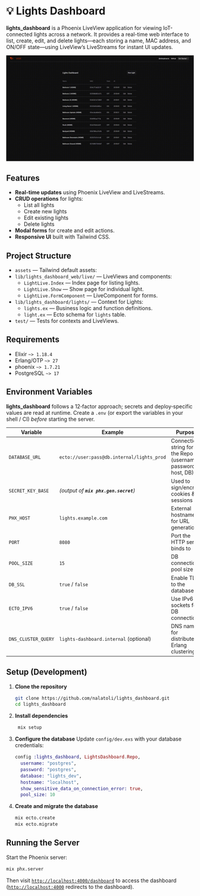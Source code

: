 # 💡 Lights Dashboard

**lights_dashboard** is a Phoenix LiveView application for viewing IoT-connected lights across a network. It provides a real-time web interface to list, create, edit, and delete lights—each storing a name, MAC address, and ON/OFF state—using LiveView’s LiveStreams for instant UI updates.

![Demo](assets/demo.gif)


## Features

- **Real-time updates** using Phoenix LiveView and LiveStreams.
- **CRUD operations** for lights:
  - List all lights
  - Create new lights
  - Edit existing lights
  - Delete lights
- **Modal forms** for create and edit actions.
- **Responsive UI** built with Tailwind CSS.

## Project Structure

- `assets` — Tailwind default assets:
- `lib/lights_dashboard_web/live/` — LiveViews and components:
  - `LightLive.Index` — Index page for listing lights.
  - `LightLive.Show` — Show page for individual light.
  - `LightLive.FormComponent` — LiveComponent for forms.
- `lib/lights_dashboard/lights/` — Context for Lights:
  - `lights.ex` — Business logic and function definitions.
  - `light.ex` — Ecto schema for `lights` table.
- `test/` — Tests for contexts and LiveViews.

## Requirements

- Elixir `~> 1.18.4`
- Erlang/OTP `~> 27`
- phoenix `~> 1.7.21`
- PostgreSQL `~> 17`

## Environment Variables

**lights_dashboard** follows a 12‑factor approach; secrets and deploy‑specific values are read at runtime. Create a `.env` (or export the variables in your shell / CI) *before* starting the server.

| Variable            | Example                                    | Purpose                                                       |
| ------------------- | ------------------------------------------ | ------------------------------------------------------------- |
| `DATABASE_URL`      | `ecto://user:pass@db.internal/lights_prod` | Connection string for the Repo (username, password, host, DB) |
| `SECRET_KEY_BASE`   | *(output of **`mix phx.gen.secret`**)*     | Used to sign/encrypt cookies & sessions                       |
| `PHX_HOST`          | `lights.example.com`                       | External hostname for URL generation                          |
| `PORT`              | `8080`                                     | Port the HTTP server binds to                                 |
| `POOL_SIZE`         | `15`                                       | DB connection pool size                                       |
| `DB_SSL`            | `true` / `false`                           | Enable TLS to the database                                    |
| `ECTO_IPV6`         | `true` / `false`                           | Use IPv6 sockets for DB connections                           |
| `DNS_CLUSTER_QUERY` | `lights-dashboard.internal` (optional)     | DNS name for distributed Erlang clustering                    |

## Setup (Development)

1. **Clone the repository**
   ```bash
   git clone https://github.com/nalatoli/lights_dashboard.git
   cd lights_dashboard
   ```

2. **Install dependencies**
   ```bash
    mix setup
   ```

3. **Configure the database**
   Update `config/dev.exs` with your database credentials:
   ```elixir
   config :lights_dashboard, LightsDashboard.Repo,
     username: "postgres",
     password: "postgres",
     database: "lights_dev",
     hostname: "localhost",
     show_sensitive_data_on_connection_error: true,
     pool_size: 10
   ```

4. **Create and migrate the database**
   ```bash
   mix ecto.create
   mix ecto.migrate
   ```

## Running the Server

Start the Phoenix server:
```bash
mix phx.server
```
Then visit [`http://localhost:4000/dashboard`](http://localhost:4000/dashboard) to access the dashboard ([`http://localhost:4000`](http://localhost:4000) redirects to the dashboard).
